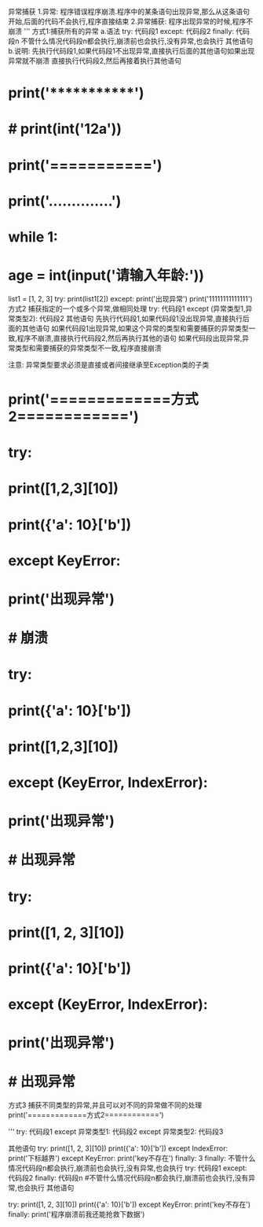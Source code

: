 异常捕获
1.异常:
程序错误程序崩溃.程序中的某条语句出现异常,那么从这条语句开始,后面的代码不会执行,程序直接结束
2.异常捕获:
程序出现异常的时候,程序不崩溃
'''
方式1:捕获所有的异常
a.语法
try:
    代码段1
except:
    代码段2
finally:
    代码段n     不管什么情况代码段n都会执行,崩溃前也会执行,没有异常,也会执行
其他语句
b.说明:
先执行代码段1,如果代码段1不出现异常,直接执行后面的其他语句如果出现异常就不崩溃
直接执行代码段2,然后再接着执行其他语句

# print('***********')
# # print(int('12a'))
# print('===========')
# print('..............')
#
# while 1:
#     age = int(input('请输入年龄:'))
list1 = [1, 2, 3]
try:
    print(list1[2])
except:
    print('出现异常')
print('11111111111111')
方式2 捕获指定的一个或多个异常,做相同处理
try:
    代码段1
except (异常类型1,异常类型2):
    代码段2 
其他语句
先执行代码段1,如果代码段1没出现异常,直接执行后面的其他语句
如果代码段1出现异常,如果这个异常的类型和需要捕获的异常类型一致,程序不崩溃,直接执行代码段2,然后再执行其他的语句
如果代码段出现异常,异常类型和需要捕获的异常类型不一致,程序直接崩溃

注意: 异常类型要求必须是直接或者间接继承至Exception类的子类
# print('=============方式2============')
# try:
#     print([1,2,3][10])
#     print({'a': 10}['b'])
# except KeyError:
#     print('出现异常')
# # 崩溃
# try:
#     print({'a': 10}['b'])
#     print([1,2,3][10])
# except (KeyError, IndexError):
#     print('出现异常')
# # 出现异常

# try:
#     print([1, 2, 3][10])
#     print({'a': 10}['b'])
# except (KeyError, IndexError):
#     print('出现异常')
# # 出现异常
方式3 捕获不同类型的异常,并且可以对不同的异常做不同的处理
print('=============方式2============')

'''
try:
    代码段1
except 异常类型1:
    代码段2
except 异常类型2:
    代码段3 
       
其他语句
try:
    print([1, 2, 3][10])
    print({'a': 10}['b'])
except IndexError:
    print('下标越界')
except KeyError:
    print('key不存在')
finally:
3 finally: 不管什么情况代码段n都会执行,崩溃前也会执行,没有异常,也会执行
try:
    代码段1
except:
    代码段2
finally:
    代码段n     #不管什么情况代码段n都会执行,崩溃前也会执行,没有异常,也会执行
其他语句

try:
    print([1, 2, 3][10])
    print({'a': 10}['b'])
except KeyError:
    print('key不存在')
finally:
    print('程序崩溃前我还能抢救下数据')